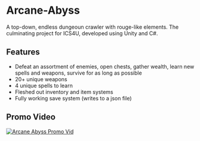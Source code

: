 # Arcane-Abyss
A top-down, endless dungeoun crawler with rouge-like elements. The culminating project for ICS4U, developed using Unity and C#. 

## Features
- Defeat an assortment of enemies, open chests, gather wealth, learn new spells and weapons, survive for as long as possible
- 20+ unique weapons
- 4 unique spells to learn
- Fleshed out inventory and item systems
- Fully working save system (writes to a json file)

## Promo Video
[![Arcane Abyss Promo Vid](https://img.youtube.com/vi/aLgpy6NoDv0/0.jpg)](https://www.youtube.com/watch?v=aLgpy6NoDv0)

